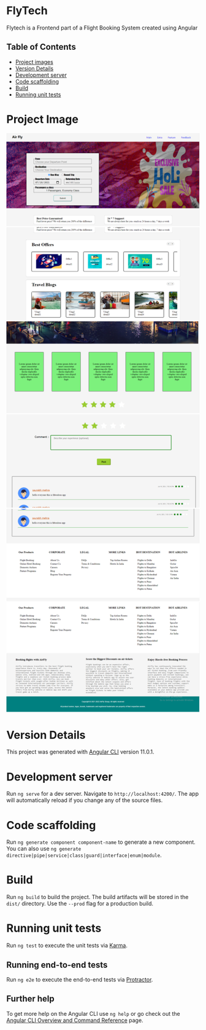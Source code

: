 # FlyTech

Flytech is a Frontend part of a Flight Booking System created using Angular 

## Table of Contents

* [ Project images ](#Project-Image)
* [ Version Details ](#Version-Details)
* [ Development server](#Development-server) 
* [ Code scaffolding](#Code-scaffolding)
* [ Build](#Build)
* [ Running unit tests](#Running-unit-tests)

# Project Image 

<img src="src\assets\Frontend-Screenshots\1.PNG">
<img src="src\assets\Frontend-Screenshots\2.PNG">
<img src="src\assets\Frontend-Screenshots\3.PNG">
<img src="src\assets\Frontend-Screenshots\4.PNG">
<img src="src\assets\Frontend-Screenshots\5.PNG">
<img src="src\assets\Frontend-Screenshots\6.PNG">

# Version Details

This project was generated with [Angular CLI](https://github.com/angular/angular-cli) version 11.0.1.

# Development server

Run `ng serve` for a dev server. Navigate to `http://localhost:4200/`. The app will automatically reload if you change any of the source files.

# Code scaffolding

Run `ng generate component component-name` to generate a new component. You can also use `ng generate directive|pipe|service|class|guard|interface|enum|module`.

# Build

Run `ng build` to build the project. The build artifacts will be stored in the `dist/` directory. Use the `--prod` flag for a production build.

# Running unit tests

Run `ng test` to execute the unit tests via [Karma](https://karma-runner.github.io).

## Running end-to-end tests

Run `ng e2e` to execute the end-to-end tests via [Protractor](http://www.protractortest.org/).

## Further help

To get more help on the Angular CLI use `ng help` or go check out the [Angular CLI Overview and Command Reference](https://angular.io/cli) page.
